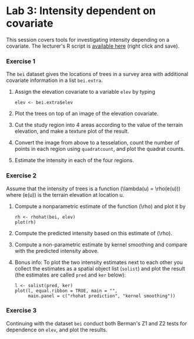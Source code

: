 Lab 3: Intensity dependent on covariate
================

This session covers tools for investigating intensity depending on a covariate.
The lecturer's R script is [available here](https://raw.githubusercontent.com/spatstat/Melb2018/master/Scripts/script03.R) (right click and save).

### Exercise 1

The `bei` dataset gives the locations of trees in a survey area with additional covariate information in a list `bei.extra`.

1.  Assign the elevation covariate to a variable `elev` by typing

    ``` {.r}
    elev <- bei.extra$elev
    ```

2.  Plot the trees on top of an image of the elevation covariate.

3.  Cut the study region into 4 areas according to the value of the terrain elevation, and make a texture plot of the result.

4.  Convert the image from above to a tesselation, count the number of points in each region using `quadratcount`, and plot the quadrat counts.

5.  Estimate the intensity in each of the four regions.

### Exercise 2

Assume that the intensity of trees is a function \(\lambda(u) = \rho(e(u))\) where \(e(u)\) is the terrain elevation at location u.

1.  Compute a nonparametric estimate of the function \(\rho\) and plot it by

    ``` {.r}
    rh <- rhohat(bei, elev)
    plot(rh)
    ```

2.  Compute the predicted intensity based on this estimate of \(\rho\).

3.  Compute a non-parametric estimate by kernel smoothing and compare with the predicted intensity above.

4.  Bonus info: To plot the two intensity estimates next to each other you collect the estimates as a spatial object list (`solist`) and plot the result (the estimates are called `pred` and `ker` below):

    ``` {.r}
    l <- solist(pred, ker)
    plot(l, equal.ribbon = TRUE, main = "", 
         main.panel = c("rhohat prediction", "kernel smoothing"))
    ```

### Exercise 3

Continuing with the dataset `bei` conduct both Berman's Z1 and Z2 tests for dependence on `elev`, and plot the results.
